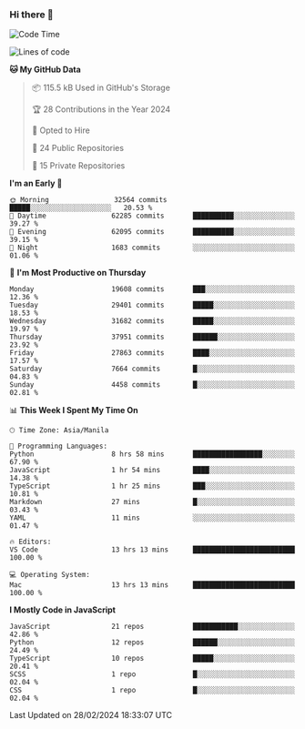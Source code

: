 ### Hi there 👋

<!--START_SECTION:waka-->
![Code Time](http://img.shields.io/badge/Code%20Time-589%20hrs%2042%20mins-blue)

![Lines of code](https://img.shields.io/badge/From%20Hello%20World%20I%27ve%20Written-63.1%20million%20lines%20of%20code-blue)

**🐱 My GitHub Data** 

> 📦 115.5 kB Used in GitHub's Storage 
 > 
> 🏆 28 Contributions in the Year 2024
 > 
> 💼 Opted to Hire
 > 
> 📜 24 Public Repositories 
 > 
> 🔑 15 Private Repositories 
 > 
**I'm an Early 🐤** 

```text
🌞 Morning                32564 commits       █████░░░░░░░░░░░░░░░░░░░░   20.53 % 
🌆 Daytime                62285 commits       ██████████░░░░░░░░░░░░░░░   39.27 % 
🌃 Evening                62095 commits       ██████████░░░░░░░░░░░░░░░   39.15 % 
🌙 Night                  1683 commits        ░░░░░░░░░░░░░░░░░░░░░░░░░   01.06 % 
```
📅 **I'm Most Productive on Thursday** 

```text
Monday                   19608 commits       ███░░░░░░░░░░░░░░░░░░░░░░   12.36 % 
Tuesday                  29401 commits       █████░░░░░░░░░░░░░░░░░░░░   18.53 % 
Wednesday                31682 commits       █████░░░░░░░░░░░░░░░░░░░░   19.97 % 
Thursday                 37951 commits       ██████░░░░░░░░░░░░░░░░░░░   23.92 % 
Friday                   27863 commits       ████░░░░░░░░░░░░░░░░░░░░░   17.57 % 
Saturday                 7664 commits        █░░░░░░░░░░░░░░░░░░░░░░░░   04.83 % 
Sunday                   4458 commits        █░░░░░░░░░░░░░░░░░░░░░░░░   02.81 % 
```


📊 **This Week I Spent My Time On** 

```text
🕑︎ Time Zone: Asia/Manila

💬 Programming Languages: 
Python                   8 hrs 58 mins       █████████████████░░░░░░░░   67.90 % 
JavaScript               1 hr 54 mins        ████░░░░░░░░░░░░░░░░░░░░░   14.38 % 
TypeScript               1 hr 25 mins        ███░░░░░░░░░░░░░░░░░░░░░░   10.81 % 
Markdown                 27 mins             █░░░░░░░░░░░░░░░░░░░░░░░░   03.43 % 
YAML                     11 mins             ░░░░░░░░░░░░░░░░░░░░░░░░░   01.47 % 

🔥 Editors: 
VS Code                  13 hrs 13 mins      █████████████████████████   100.00 % 

💻 Operating System: 
Mac                      13 hrs 13 mins      █████████████████████████   100.00 % 
```

**I Mostly Code in JavaScript** 

```text
JavaScript               21 repos            ███████████░░░░░░░░░░░░░░   42.86 % 
Python                   12 repos            ██████░░░░░░░░░░░░░░░░░░░   24.49 % 
TypeScript               10 repos            █████░░░░░░░░░░░░░░░░░░░░   20.41 % 
SCSS                     1 repo              █░░░░░░░░░░░░░░░░░░░░░░░░   02.04 % 
CSS                      1 repo              █░░░░░░░░░░░░░░░░░░░░░░░░   02.04 % 
```




 Last Updated on 28/02/2024 18:33:07 UTC
<!--END_SECTION:waka-->
